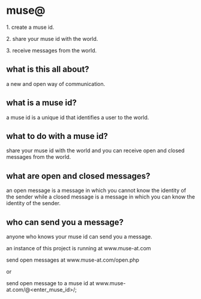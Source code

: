 
<h1>muse@</h1>
<p>1. create a muse id.
<p>2. share your muse id with the world.
<p>3. receive messages from the world.

<h2>what is this all about?</h2>
<p>a new and open way of communication.
<h2>what is a muse id?</h2>
<p>a muse id is a unique id that identifies a user to the world.
<h2>what to do with a muse id?</h2>
<p>share your muse id with the world and you can receive open and closed messages from the world.
<h2>what are open and closed messages?</h2>
<p>an open message is a message in which you cannot know the identity of the sender while a closed message is a message in which you can know the identity of the sender.
<h2>who can send you a message?</h2>
<p>anyone who knows your muse id can send you a message.
<p>an instance of this project is running at www.muse-at.com
<p>send open messages at www.muse-at.com/open.php
<p>or
<p>send open message to a muse id at www.muse-at.com/@&lt;enter_muse_id&gt/;
